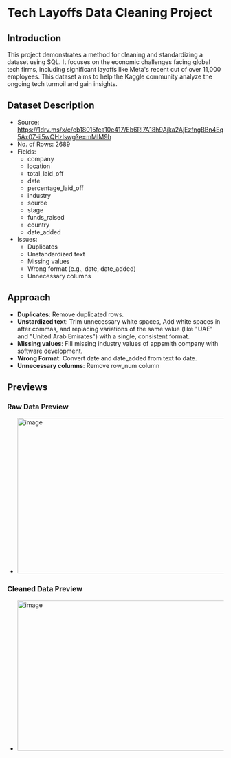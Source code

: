 # Tech Layoffs Data Cleaning Project

## Introduction
This project demonstrates a method for cleaning and standardizing a dataset using SQL. It focuses on the economic challenges facing global tech firms, including significant layoffs like Meta's recent cut of over 11,000 employees. This dataset aims to help the Kaggle community analyze the ongoing tech turmoil and gain insights.

## Dataset Description
  - Source: https://1drv.ms/x/c/eb18015fea10e417/Eb6RI7A18h9Ajka2AjEzfngBBn4Eq5Ax0Z-ii5wQHzIswg?e=mMIM9h 
  - No. of Rows: 2689
  - Fields:
      - company
      - location
      - total_laid_off
      - date
      - percentage_laid_off
      - industry
      - source
      - stage
      - funds_raised
      - country
      - date_added
   - Issues:
      - Duplicates
      - Unstandardized text
      - Missing values
      - Wrong format (e.g., date, date_added)
      - Unnecessary columns 

  ## Approach
   - **Duplicates**: Remove duplicated rows.
   - **Unstardized text**: Trim unnecessary white spaces, Add white spaces in after commas, and replacing variations of the same value (like "UAE" and "United Arab Emirates") with a single, consistent format.
   - **Missing values**: Fill missing industry values of appsmith company with software development.
   - **Wrong Format**: Convert date and date_added from text to date.
   - **Unnecessary columns**: Remove row_num column

  ## Previews
  ### Raw Data Preview
   - <img width="1061" height="361" alt="image" src="https://github.com/user-attachments/assets/fc88413d-cf75-4ab6-9ea5-48d20984043b" />

  ### Cleaned Data Preview
   - <img width="1102" height="349" alt="image" src="https://github.com/user-attachments/assets/911b7f64-c7eb-4e6a-bcc9-fc6106f5fc4c" />

     
